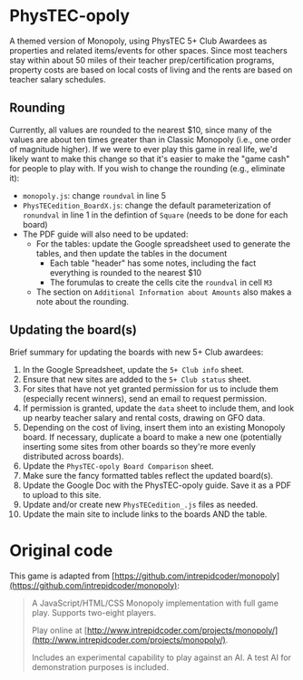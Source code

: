 # PhysTEC-opoly

A themed version of Monopoly, using PhysTEC 5+ Club Awardees as properties and related items/events for other spaces. Since most teachers stay within about 50 miles of their teacher prep/certification programs, property costs are based on local costs of living and the rents are based on teacher salary schedules.

## Rounding

Currently, all values are rounded to the nearest $10, since many of the values are about ten times greater than in Classic Monopoly (i.e., one order of magnitude higher). If we were to ever play this game in real life, we'd likely want to make this change so that it's easier to make the "game cash" for people to play with. If you wish to change the rounding (e.g., eliminate it):

* `monopoly.js`: change `roundval` in line 5
* `PhysTECedition_BoardX.js`: change the default parameterization of `ronundval` in line 1 in the defintion of `Square` (needs to be done for each board)
* The PDF guide will also need to be updated:
  * For the tables: update the Google spreadsheet used to generate the tables, and then update the tables in the document
    * Each table "header" has some notes, including the fact everything is rounded to the nearest $10
    * The forumulas to create the cells cite the `roundval` in cell `M3`
  * The section on `Additional Information about Amounts` also makes a note about the rounding.

## Updating the board(s)

Brief summary for updating the boards with new 5+ Club awardees:

1. In the Google Spreadsheet, update the `5+ Club info` sheet.
2. Ensure that new sites are added to the `5+ Club status` sheet.
3. For sites that have not yet granted permission for us to include them (especially recent winners), send an email to request permission.
4. If permission is granted, update the `data` sheet to include them, and look up nearby teacher salary and rental costs, drawing on GFO data.
5. Depending on the cost of living, insert them into an existing Monopoly board. If necessary, duplicate a board to make a new one (potentially inserting some sites from other boards so they're more evenly distributed across boards).
6. Update the `PhysTEC-opoly Board Comparison` sheet.
7. Make sure the fancy formatted tables reflect the updated board(s).
8. Update the Google Doc with the PhysTEC-opoly guide. Save it as a PDF to upload to this site.
9. Update and/or create new `PhysTECedition_.js` files as needed.
10. Update the main site to include links to the boards AND the table.



# Original code

This game is adapted from [https://github.com/intrepidcoder/monopoly](https://github.com/intrepidcoder/monopoly):

>A JavaScript/HTML/CSS Monopoly implementation with full game play. Supports two-eight players.
>
>Play online at [http://www.intrepidcoder.com/projects/monopoly/](http://www.intrepidcoder.com/projects/monopoly/).
>
>Includes an experimental capability to play against an AI. A test AI for demonstration purposes is included.
